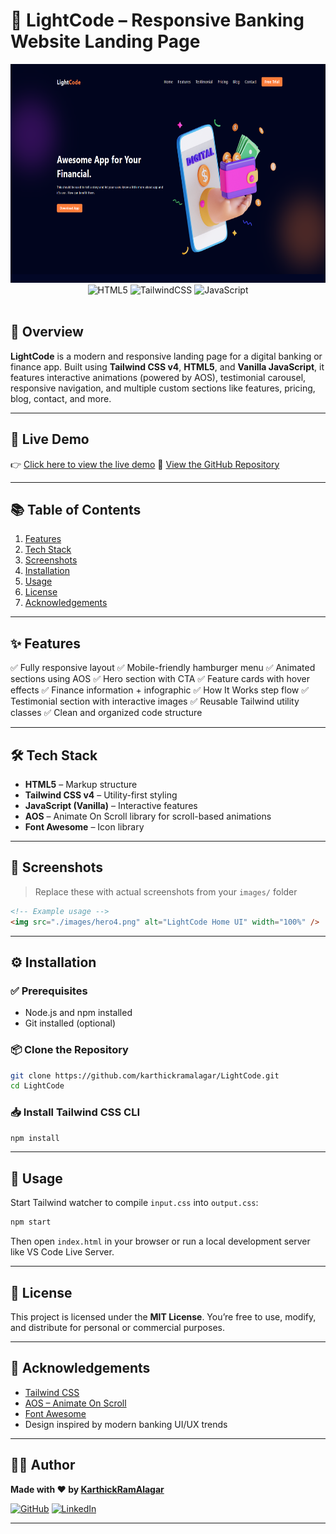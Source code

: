 # 💸 LightCode – Responsive Banking Website Landing <span style="text-center">Page</span>

<div align="center">
  <img src="src/images/screen.png" alt="LightCode Banner" width="650" height='350' />
  <br />

  <img src="https://img.shields.io/badge/-HTML5-black?style=for-the-badge&logo=html5&logoColor=white&color=E34F26" alt="HTML5" />
  <img src="https://img.shields.io/badge/-TailwindCSS-black?style=for-the-badge&logo=tailwind-css&logoColor=white&color=38B2AC" alt="TailwindCSS" />
  <img src="https://img.shields.io/badge/-JavaScript-black?style=for-the-badge&logo=javascript&logoColor=black&color=F7DF1E" alt="JavaScript" />
</div>

<br/>

## 📝 Overview

**LightCode** is a modern and responsive landing page for a digital banking or finance app. Built using **Tailwind CSS v4**, **HTML5**, and **Vanilla JavaScript**, it features interactive animations (powered by AOS), testimonial carousel, responsive navigation, and multiple custom sections like features, pricing, blog, contact, and more.

---

## 📍 Live Demo

👉 [Click here to view the live demo](https://karthickramalagar.github.io/LightCode/)
📁 [View the GitHub Repository](https://github.com/karthickramalagar/LightCode)

---

## 📚 Table of Contents

1. [Features](#features)
2. [Tech Stack](#tech-stack)
3. [Screenshots](#screenshots)
4. [Installation](#installation)
5. [Usage](#usage)
6. [License](#license)
7. [Acknowledgements](#acknowledgements)

---

## ✨ Features

✅ Fully responsive layout
✅ Mobile-friendly hamburger menu
✅ Animated sections using AOS
✅ Hero section with CTA
✅ Feature cards with hover effects
✅ Finance information + infographic
✅ How It Works step flow
✅ Testimonial section with interactive images
✅ Reusable Tailwind utility classes
✅ Clean and organized code structure

---

## 🛠 Tech Stack

* **HTML5** – Markup structure
* **Tailwind CSS v4** – Utility-first styling
* **JavaScript (Vanilla)** – Interactive features
* **AOS** – Animate On Scroll library for scroll-based animations
* **Font Awesome** – Icon library

---

## 📸 Screenshots

> Replace these with actual screenshots from your `images/` folder

```html
<!-- Example usage -->
<img src="./images/hero4.png" alt="LightCode Home UI" width="100%" />
```

---

## ⚙️ Installation

### ✅ Prerequisites

* Node.js and npm installed
* Git installed (optional)

### 📦 Clone the Repository

```bash
git clone https://github.com/karthickramalagar/LightCode.git
cd LightCode
```

### 📥 Install Tailwind CSS CLI

```bash
npm install
```

---

## 🚀 Usage

Start Tailwind watcher to compile `input.css` into `output.css`:

```bash
npm start
```

Then open `index.html` in your browser or run a local development server like VS Code Live Server.

---

## 📄 License

This project is licensed under the **MIT License**.
You’re free to use, modify, and distribute for personal or commercial purposes.

---

## 🙏 Acknowledgements

* [Tailwind CSS](https://tailwindcss.com)
* [AOS – Animate On Scroll](https://michalsnik.github.io/aos/)
* [Font Awesome](https://fontawesome.com)
* Design inspired by modern banking UI/UX trends

---

## 👨‍💻 Author

**Made with ❤️ by [KarthickRamAlagar](https://github.com/karthickramalagar)**

[![GitHub](https://img.shields.io/badge/-GitHub-000?style=for-the-badge&logo=github)](https://github.com/karthickramalagar)
[![LinkedIn](https://img.shields.io/badge/-LinkedIn-0077B5?style=for-the-badge&logo=linkedin&logoColor=white)](https://www.linkedin.com/in/karthickeyan-ramalagar-763404370/)


---


